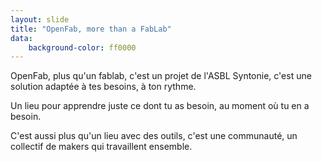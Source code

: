 ```yaml
---
layout: slide
title: "OpenFab, more than a FabLab"
data:
    background-color: ff0000
---
```


OpenFab, plus qu'un fablab, c'est un projet de l'ASBL Syntonie, c'est une solution adaptée à tes besoins, à ton rythme.

Un lieu pour apprendre juste ce dont tu as besoin, au moment où tu en a besoin.

C'est aussi plus qu'un lieu avec des outils, c'est une communauté, un collectif de makers qui travaillent ensemble.
